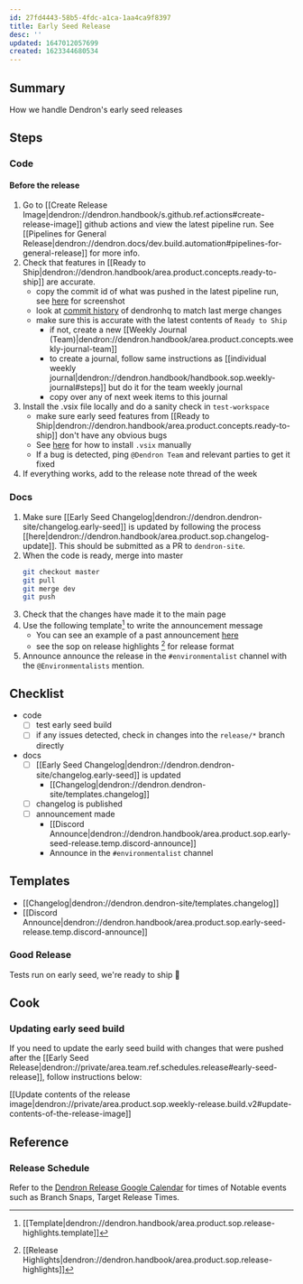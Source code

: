 ```yaml
---
id: 27fd4443-58b5-4fdc-a1ca-1aa4ca9f8397
title: Early Seed Release
desc: ''
updated: 1647012057699
created: 1623344680534
---
```


## Summary
How we handle Dendron's early seed releases

## Steps

### Code

#### Before the release
1. Go to [[Create Release Image|dendron://dendron.handbook/s.github.ref.actions#create-release-image]] github actions and view the latest pipeline run. See [[Pipelines for General Release|dendron://dendron.docs/dev.build.automation#pipelines-for-general-release]] for more info.
1. Check that features in [[Ready to Ship|dendron://dendron.handbook/area.product.concepts.ready-to-ship]] are accurate. 
    - copy the commit id of what was pushed in the latest pipeline run, see [here](https://www.loom.com/i/5e945dfecf4b4ee487a13ec8338f0127) for screenshot
    - look at [commit history](https://github.com/dendronhq/dendron/commits/master) of dendronhq to match last merge changes
    - make sure this is accurate with the latest contents of `Ready to Ship`
        - if not, create a new [[Weekly Journal (Team)|dendron://dendron.handbook/area.product.concepts.weekly-journal-team]]
        - to create a journal, follow same instructions as [[individual weekly journal|dendron://dendron.handbook/handbook.sop.weekly-journal#steps]] but do it for the team weekly journal
        - copy over any of next week items to this journal 
1. Install the .vsix file locally and do a sanity check in `test-workspace` 
    - make sure early seed features from [[Ready to Ship|dendron://dendron.handbook/area.product.concepts.ready-to-ship]] don't have any obvious bugs
    - See [here](https://stackoverflow.com/questions/42017617/how-to-install-vs-code-extension-manually) for how to install `.vsix` manually
    - If a bug is detected, ping `@Dendron Team` and relevant parties to get it fixed 
1. If everything works, add to the release note thread of the week 

### Docs
1. Make sure [[Early Seed Changelog|dendron://dendron.dendron-site/changelog.early-seed]] is updated by following the process [[here|dendron://dendron.handbook/area.product.sop.changelog-update]]. This should be submitted as a PR to `dendron-site`.
1. When the code is ready, merge into master
    ```sh
    git checkout master
    git pull
    git merge dev
    git push
    ```
1. Check that the changes have made it to the main page
1. Use the following template[^1] to write the announcement message
    - You can see an example of a past announcement [here](https://discord.com/channels/717965437182410783/771518214558449685/878434754918228031)
    - see the sop on release highlights [^4] for release format
1. Announce announce the release in the `#environmentalist` channel with the `@Environmentalists` mention.

## Checklist
- code
    - [ ] test early seed build
    - [ ] if any issues detected, check in changes into the `release/*` branch directly

- docs
    - [ ] [[Early Seed Changelog|dendron://dendron.dendron-site/changelog.early-seed]] is updated
      - [[Changelog|dendron://dendron.dendron-site/templates.changelog]]
    - [ ] changelog is published
    - [ ] announcement made
      - [[Discord Announce|dendron://dendron.handbook/area.product.sop.early-seed-release.temp.discord-announce]]
      - Announce in the `#environmentalist` channel

## Templates

- [[Changelog|dendron://dendron.dendron-site/templates.changelog]]
- [[Discord Announce|dendron://dendron.handbook/area.product.sop.early-seed-release.temp.discord-announce]]

### Good Release

Tests run on early seed, we're ready to ship 🌱

## Cook

### Updating early seed build

If you need to update the early seed build with changes that were pushed after the [[Early Seed Release|dendron://private/area.team.ref.schedules.release#early-seed-release]], follow instructions below:

[[Update contents of the release image|dendron://private/area.product.sop.weekly-release.build.v2#update-contents-of-the-release-image]]

## Reference

### Release Schedule 

Refer to the [Dendron Release Google Calendar](https://calendar.google.com/calendar/u/1?cid=Y19jcjFwNnNhOHUzYzgzY2Q4ZTR0dmd1ZHU3NEBncm91cC5jYWxlbmRhci5nb29nbGUuY29t) for times of Notable events such as Branch Snaps, Target Release Times.


[^1]: [[Template|dendron://dendron.handbook/area.product.sop.release-highlights.template]]
[^2]: [[Update Changelog|dendron://dendron.dendron-site/changelog]]
[^3]: [[Team Announce|dendron://dendron.handbook/area.product.sop.early-seed-release.temp.team-announce]]
[^4]: [[Release Highlights|dendron://dendron.handbook/area.product.sop.release-highlights]]
